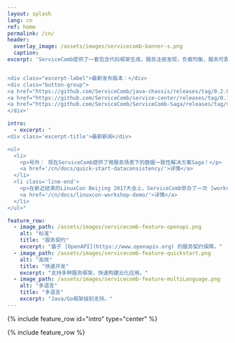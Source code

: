 ```yaml
---
layout: splash
lang: cn
ref: home
permalink: /cn/
header:
  overlay_image: /assets/images/servicecomb-banner-s.png
  caption:
excerpt: 'ServiceComb提供了一套包含代码框架生成，服务注册发现，负载均衡，服务可靠性（容错熔断，限流降级，调用链追踪）等功能的微服务框架。


<div class="excerpt-label">最新发布版本：</div>
<div class="button-group">
<a href="https://github.com/ServiceComb/java-chassis/releases/tag/0.2.0" class="home-button btn--info">Java开发包 v0.2.0</a>
<a href="https://github.com/ServiceComb/service-center/releases/tag/0.1.1" class="home-button btn--info">服务中心 v0.1.1</a>
<a href="https://github.com/ServiceComb/ServiceComb-Saga/releases/tag/saga-0.0.1" class="home-button btn--info">Saga v0.0.1</a>
</div>'

intro:
  - excerpt: "
<div class='excerpt-title'>最新新闻</div>

<ul>
  <li>
    <p>号外： 现在ServiceComb提供了微服务场景下的数据一致性解决方案Saga！</p>
    <a href='/cn/docs/quick-start-dataconsistency/'>详情</a>
  </li>
  <li class='line-end'>
    <p>在新近结束的LinuxCon Beijing 2017大会上，ServiceComb举办了一次 [workshop](/cn/slides/)向大家展示如何使用ServiceComb构建一个云化应用。</p>
    <a href='/cn/docs/linuxcon-workshop-demo/'>详情</a>
  </li>
</ul>"

feature_row:
  - image_path: /assets/images/servicecomb-feature-openapi.png
    alt: "标准"
    title: "服务契约"
    excerpt: "基于 [OpenAPI](https://www.openapis.org) 的服务契约保障。"
  - image_path: /assets/images/servicecomb-feature-quickstart.png
    alt: "高效"
    title: "快速开发"
    excerpt: "支持多种服务框架，快速构建云化应用。"
  - image_path: /assets/images/servicecomb-feature-multiLanguage.png
    alt: "多语言"
    title: "多语言"
    excerpt: "Java/Go框架级别支持。"
---
```


{% include feature_row id="intro" type="center" %}

<div class="normal-feature-row">
{% include feature_row %}
</div>
